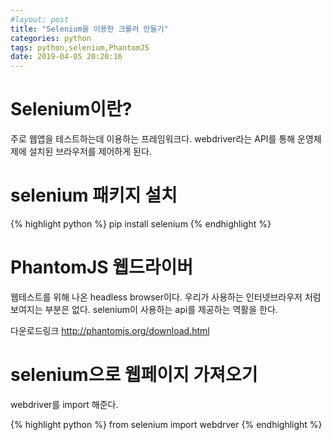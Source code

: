 ```yaml
---
#layout: post
title: "Selenium을 이용한 크롤러 만들기"
categories: python
tags: python,selenium,PhantomJS
date: 2019-04-05 20:20:16
---
```


<h1>Selenium이란?</h1>
<p>주로 웹앱을 테스트하는데 이용하는 프레임워크다. webdriver라는 API를 통해 운영체제에 설치된 브라우저를 제어하게 된다.</p>

<h1>selenium 패키지 설치</h1>

{% highlight python %}
pip install selenium
{% endhighlight %}


<h1>PhantomJS 웹드라이버</h1>
<p>웹테스트를 위해 나온 headless browser이다. 우리가 사용하는 인터넷브라우저 처럼 보여지는 부분은 없다.
selenium이 사용하는 api를 제공하는 역활을 한다.</p>

다운로드링크
http://phantomjs.org/download.html

<h1>selenium으로 웹페이지 가져오기</h1>
<p>webdriver를 import 해준다.</p>
{% highlight python %}
from selenium import webdrver
{% endhighlight %}
